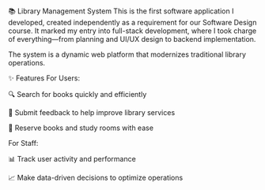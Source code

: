 📚 Library Management System
This is the first software application I developed, created independently as a requirement for our Software Design course. It marked my entry into full-stack development, where I took charge of everything—from planning and UI/UX design to backend implementation.

The system is a dynamic web platform that modernizes traditional library operations.

✨ Features
For Users:

🔍 Search for books quickly and efficiently

💬 Submit feedback to help improve library services

📅 Reserve books and study rooms with ease

For Staff:

📊 Track user activity and performance

📈 Make data-driven decisions to optimize operations
